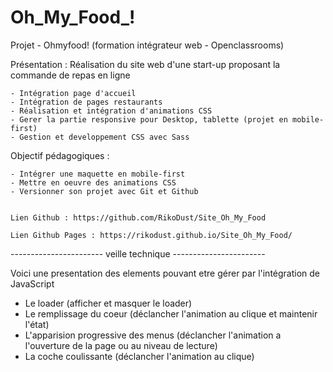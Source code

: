 # Oh_My_Food_!

Projet - Ohmyfood! (formation intégrateur web - Openclassrooms)

Présentation : Réalisation du site web d'une start-up proposant la commande de repas en ligne

    - Intégration page d'accueil
    - Intégration de pages restaurants
    - Réalisation et intégration d'animations CSS
    - Gerer la partie responsive pour Desktop, tablette (projet en mobile-first)
    - Gestion et developpement CSS avec Sass


Objectif pédagogiques : 

    - Intégrer une maquette en mobile-first
    - Mettre en oeuvre des animations CSS
    - Versionner son projet avec Git et Github


~~~~~~~~~~~~~~~~~~~~~~~~~~ liens ~~~~~~~~~~~~~~~~~~~~~~~~~~~~~~

Lien Github : https://github.com/RikoDust/Site_Oh_My_Food

Lien Github Pages : https://rikodust.github.io/Site_Oh_My_Food/

~~~~~~~~~~~~~~~~~~~~~~~~~~~~~~~~~~~~~~~~~~~~~~~~~~~~~~~~~~~~~~~~



----------------------- veille technique -----------------------

Voici une presentation des elements pouvant etre gérer par l'intégration de JavaScript

 - Le loader (afficher et masquer le loader)
 - Le remplissage du coeur (déclancher l'animation au clique et maintenir l'état)
 - L'apparision progressive des menus (déclancher l'animation a l'ouverture de la page ou au niveau de lecture)
 - La coche coulissante (déclancher l'animation au clique)
